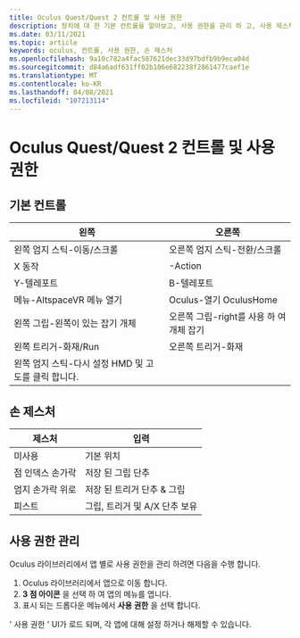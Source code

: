 ```yaml
---
title: Oculus Quest/Quest 2 컨트롤 및 사용 권한
description: 장치에 대 한 기본 컨트롤을 알아보고, 사용 권한을 관리 하 고, 사용 제스처를 사용 하는 방법에 대해 알아봅니다.
ms.date: 03/11/2021
ms.topic: article
keywords: oculus, 컨트롤, 사용 권한, 손 제스처
ms.openlocfilehash: 9a10c782a4fac587621dec33d97bdfb9b9eca04d
ms.sourcegitcommit: d84a6adf631ff02b106e682238f2861477caef1e
ms.translationtype: MT
ms.contentlocale: ko-KR
ms.lasthandoff: 04/08/2021
ms.locfileid: "107213114"
---
```

# <a name="oculus-questquest-2-controls-and-permissions"></a>Oculus Quest/Quest 2 컨트롤 및 사용 권한

## <a name="basic-controls"></a>기본 컨트롤

<!-- Missing images -->

| 왼쪽 | 오른쪽 |
|---|---|
| 왼쪽 엄지 스틱-이동/스크롤 | 오른쪽 엄지 스틱-전환/스크롤 |
| X 동작 | -Action |
| Y-텔레포트 | B-텔레포트 |
| 메뉴-AltspaceVR 메뉴 열기 | Oculus-열기 OculusHome |
| 왼쪽 그립-왼쪽이 있는 잡기 개체 | 오른쪽 그립-right를 사용 하 여 개체 잡기 |
| 왼쪽 트리거-화재/Run | 오른쪽 트리거-화재 |
| 왼쪽 엄지 스틱-다시 설정 HMD 및 고도를 클릭 합니다. |  |

## <a name="hand-gestures"></a>손 제스처

| 제스처 | 입력 |
|---|---|
| 미사용 | 기본 위치 |
| 점 인덱스 손가락 | 저장 된 그립 단추 |
| 엄지 손가락 위로 | 저장 된 트리거 단추 & 그립 |
| 피스트 | 그립, 트리거 및 A/X 단추 보유 |

## <a name="managing-permissions"></a>사용 권한 관리

<!-- Missing image -->

Oculus 라이브러리에서 앱 별로 사용 권한을 관리 하려면 다음을 수행 합니다.

1. Oculus 라이브러리에서 앱으로 이동 합니다.
2. **3 점 아이콘** 을 선택 하 여 앱의 메뉴를 엽니다.
3. 표시 되는 드롭다운 메뉴에서 **사용 권한** 을 선택 합니다.

' 사용 권한 ' UI가 로드 되며, 각 앱에 대해 설정 하거나 해제할 수 있습니다.